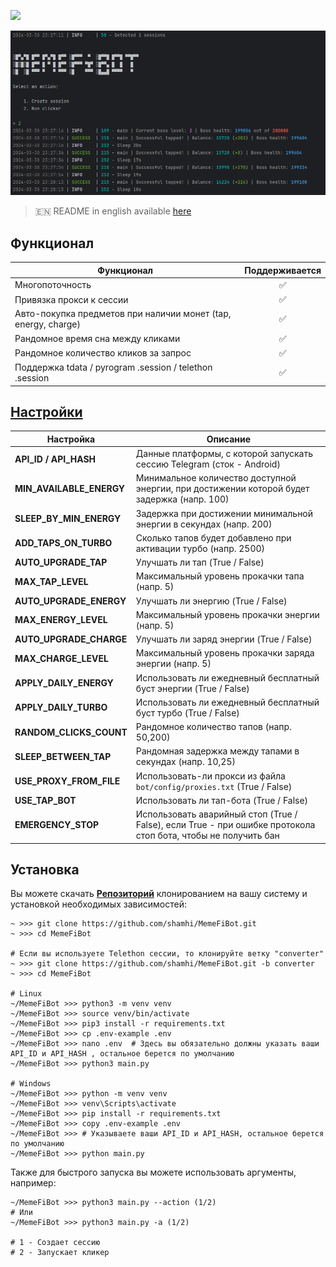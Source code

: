 [<img src="https://img.shields.io/badge/Telegram-%40Me-orange">](https://t.me/sho6ot)


![img1](.github/images/demo.png)

> 🇪🇳 README in english available [here](README-EN.md)

## Функционал  
| Функционал                                                     | Поддерживается  |
|----------------------------------------------------------------|:---------------:|
| Многопоточность                                                |        ✅        |
| Привязка прокси к сессии                                       |        ✅        |
| Авто-покупка предметов при наличии монет (tap, energy, charge) |        ✅        |
| Рандомное время сна между кликами                              |        ✅        |
| Рандомное количество кликов за запрос                          |        ✅        |
| Поддержка tdata / pyrogram .session / telethon .session        |        ✅        |


## [Настройки](https://github.com/shamhi/MemeFiBot/blob/main/.env-example)
| Настройка                | Описание                                                                                                      |
|--------------------------|---------------------------------------------------------------------------------------------------------------|
| **API_ID / API_HASH**    | Данные платформы, с которой запускать сессию Telegram (сток - Android)                                        |
| **MIN_AVAILABLE_ENERGY** | Минимальное количество доступной энергии, при достижении которой будет задержка (напр. 100)                   |
| **SLEEP_BY_MIN_ENERGY**  | Задержка при достижении минимальной энергии в секундах (напр. 200)                                            |
| **ADD_TAPS_ON_TURBO**    | Сколько тапов будет добавлено при активации турбо (напр. 2500)                                                |
| **AUTO_UPGRADE_TAP**     | Улучшать ли тап (True / False)                                                                                |
| **MAX_TAP_LEVEL**        | Максимальный уровень прокачки тапа (напр. 5)                                                                  |
| **AUTO_UPGRADE_ENERGY**  | Улучшать ли энергию (True / False)                                                                            |
| **MAX_ENERGY_LEVEL**     | Максимальный уровень прокачки энергии (напр. 5)                                                               |
| **AUTO_UPGRADE_CHARGE**  | Улучшать ли заряд энергии (True / False)                                                                      |
| **MAX_CHARGE_LEVEL**     | Максимальный уровень прокачки заряда энергии (напр. 5)                                                        |
| **APPLY_DAILY_ENERGY**   | Использовать ли ежедневный бесплатный буст энергии (True / False)                                             |
| **APPLY_DAILY_TURBO**    | Использовать ли ежедневный бесплатный буст турбо (True / False)                                               |
| **RANDOM_CLICKS_COUNT**  | Рандомное количество тапов (напр. 50,200)                                                                     |
| **SLEEP_BETWEEN_TAP**    | Рандомная задержка между тапами в секундах (напр. 10,25)                                                      |
| **USE_PROXY_FROM_FILE**  | Использовать-ли прокси из файла `bot/config/proxies.txt` (True / False)                                       |
| **USE_TAP_BOT**     | Использовать ли тап-бота (True / False)                                                                       |
| **EMERGENCY_STOP**     | Использовать аварийный стоп (True / False), если True - при ошибке протокола стоп бота, чтобы не получить бан |

## Установка
Вы можете скачать [**Репозиторий**](https://github.com/shamhi/MemeFiBot) клонированием на вашу систему и установкой необходимых зависимостей:
```shell
~ >>> git clone https://github.com/shamhi/MemeFiBot.git 
~ >>> cd MemeFiBot

# Если вы используете Telethon сессии, то клонируйте ветку "converter"
~ >>> git clone https://github.com/shamhi/MemeFiBot.git -b converter
~ >>> cd MemeFiBot

# Linux
~/MemeFiBot >>> python3 -m venv venv
~/MemeFiBot >>> source venv/bin/activate
~/MemeFiBot >>> pip3 install -r requirements.txt
~/MemeFiBot >>> cp .env-example .env
~/MemeFiBot >>> nano .env  # Здесь вы обязательно должны указать ваши API_ID и API_HASH , остальное берется по умолчанию
~/MemeFiBot >>> python3 main.py

# Windows
~/MemeFiBot >>> python -m venv venv
~/MemeFiBot >>> venv\Scripts\activate
~/MemeFiBot >>> pip install -r requirements.txt
~/MemeFiBot >>> copy .env-example .env
~/MemeFiBot >>> # Указываете ваши API_ID и API_HASH, остальное берется по умолчанию
~/MemeFiBot >>> python main.py
```

Также для быстрого запуска вы можете использовать аргументы, например:
```shell
~/MemeFiBot >>> python3 main.py --action (1/2)
# Или
~/MemeFiBot >>> python3 main.py -a (1/2)

# 1 - Создает сессию
# 2 - Запускает кликер
```
